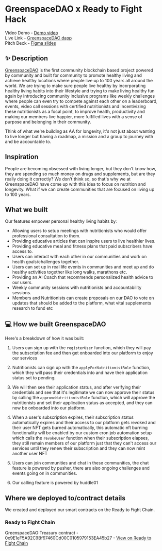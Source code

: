 
# GreenspaceDAO x Ready to Fight Hack

Video Demo - [Demo video](https://vimeo.com/939060983) <br />
Live Link - [GreenspaceDAO dapp](https://rtfhack.vercel.app/) <br />
Pitch Deck - [Figma slides](https://www.figma.com/proto/kbNH39bNAHi5LMqBysGlHD/GreenSpaceDAO-Pitch-Deck?page-id=0%3A1&type=design&node-id=0-185&viewport=401%2C401%2C0.05&t=T8YMxu888hhtmNQn-8&scaling=scale-down-width&hide-ui=1) <br/>

## ✨ Description

[GreenspaceDAO](https://rtfhack.vercel.app/) is the first community blockchain based project powered by community and built for community to promote healthy living and achieve healthy locations where people live up to 100 years all around the world. We are trying to make sure people live healthy by incorporating healthy living habits into their lifestyle and trying to make living healthy fun again by introducing community inclusive programs like weekly challenges where people can even try to compete against each other on a leaderboard, events, video call sessions with certified nutritionists and incentivizing these nutritionists as a focal point, to improve health, productivity and making our members live happier, more fulfilled lives with a sense of purpose and belonging in their community. 

Think of what we're building as AA for longevity, it's not just about wanting to live longer but having a roadmap, a mission and a group to journey with and be accountable to. 

## Inspiration

People are becoming obsessed with living longer, but they don't know how, they are spending so much money on drugs and supplements, but are they really doing it correctly? We don't think so, so that's why we at GreenspaceDAO have come up with this idea to focus on nutrition and longevity. What if we can create communities that are focused on living up to 100 years.

## What we built

Our features empower personal healthy living habits by:

- Allowing users to setup meetings with nutritionists who would offer professional consultation to them.
- Providing educative articles that can inspire users to live healthier lives.
- Providing educative meal and fitness plans that paid subscribers have access to.
- Users can interact with each other in our communities and work on health goals/challenges together.
- Users can set up in real life events in communities and meet up and do healthy activities together like long walks, marathons etc.
- Providing an AI Coach that recommends personalized health advice to our users. 
- Weekly community sessions with nutritionists and accountability sessions.
- Members and Nutritionists can create proposals on our DAO to vote on updates that should be added to the platform, what vital supplements research to fund etc

## 💻 How we built GreenspaceDAO

Here's a breakdown of how it was built:

1. Users can sign up with the `registerUser` function, which they will pay the subscription fee and then get onboarded into our platform to enjoy our services

2. Nutritionists can sign up with the `applyForNutritionistRole` function, which they will pass their credentials into and have their application status set to pending.

3. We will then see their application status, and after verifying their credentials and see that it's legitimate we can now approve their status by calling the `approveNutritionistRole` function, which will approve the nutritionists and set their application status as accepted, and they can now be onboarded into our platform.

4. When a user's subscription expires, their subscription status automatically expires and their access to our platform gets revoked and their user NFT gets burned automatically, this automatic nft burning functionality will be enabled by our custom cron job automation setup which calls the `revokeUser` function when their subscription elapses, they still remain members of our platform just that they can't access our services until they renew their subscription and they can now mint another user NFT

5. Users can join communities and chat in these communities, the chat feature is powered by pusher, there are also ongoing challenges and events going on in communities.

6. Our calling feature is powered by huddle01

## Where we deployed to/contract details

We created and deployed our smart contracts on the Ready to Fight Chain.

### Ready to Fight Chain

GreenspaceDAO Treasury contract - 0x9E1eF5A92C9Bf97460Cd00C0105979153EA45b27 - [View on Ready to Fight Chain](https://network.rtfight.com/address/0x9E1eF5A92C9Bf97460Cd00C0105979153EA45b27)


